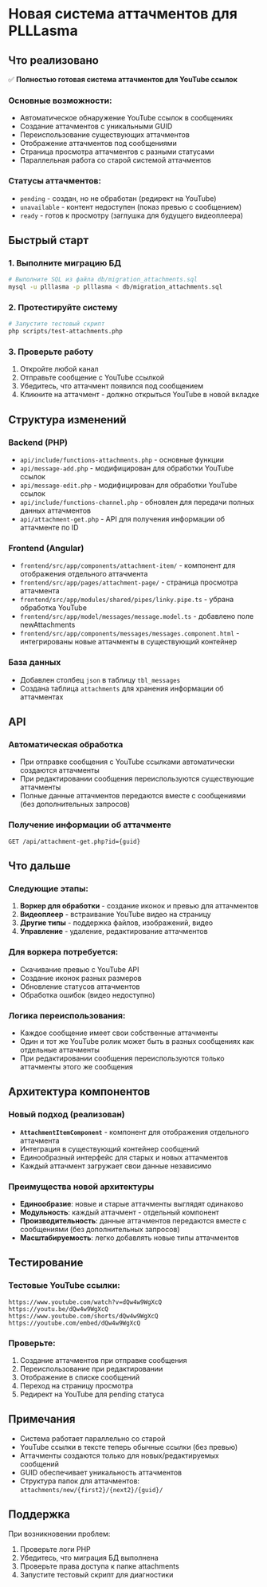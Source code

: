 # Новая система аттачментов для PLLLasma

## Что реализовано

✅ **Полностью готовая система аттачментов для YouTube ссылок**

### Основные возможности:
- Автоматическое обнаружение YouTube ссылок в сообщениях
- Создание аттачментов с уникальными GUID
- Переиспользование существующих аттачментов
- Отображение аттачментов под сообщениями
- Страница просмотра аттачментов с разными статусами
- Параллельная работа со старой системой аттачментов

### Статусы аттачментов:
- `pending` - создан, но не обработан (редирект на YouTube)
- `unavailable` - контент недоступен (показ превью с сообщением)
- `ready` - готов к просмотру (заглушка для будущего видеоплеера)

## Быстрый старт

### 1. Выполните миграцию БД

```bash
# Выполните SQL из файла db/migration_attachments.sql
mysql -u plllasma -p plllasma < db/migration_attachments.sql
```

### 2. Протестируйте систему

```bash
# Запустите тестовый скрипт
php scripts/test-attachments.php
```

### 3. Проверьте работу

1. Откройте любой канал
2. Отправьте сообщение с YouTube ссылкой
3. Убедитесь, что аттачмент появился под сообщением
4. Кликните на аттачмент - должно открыться YouTube в новой вкладке

## Структура изменений

### Backend (PHP)
- `api/include/functions-attachments.php` - основные функции
- `api/message-add.php` - модифицирован для обработки YouTube ссылок
- `api/message-edit.php` - модифицирован для обработки YouTube ссылок
- `api/include/functions-channel.php` - обновлен для передачи полных данных аттачментов
- `api/attachment-get.php` - API для получения информации об аттачменте по ID

### Frontend (Angular)
- `frontend/src/app/components/attachment-item/` - компонент для отображения отдельного аттачмента
- `frontend/src/app/pages/attachment-page/` - страница просмотра аттачмента
- `frontend/src/app/modules/shared/pipes/linky.pipe.ts` - убрана обработка YouTube
- `frontend/src/app/model/messages/message.model.ts` - добавлено поле newAttachments
- `frontend/src/app/components/messages/messages.component.html` - интегрированы новые аттачменты в существующий контейнер

### База данных
- Добавлен столбец `json` в таблицу `tbl_messages`
- Создана таблица `attachments` для хранения информации об аттачментах

## API

### Автоматическая обработка
- При отправке сообщения с YouTube ссылками автоматически создаются аттачменты
- При редактировании сообщения переиспользуются существующие аттачменты
- Полные данные аттачментов передаются вместе с сообщениями (без дополнительных запросов)

### Получение информации об аттачменте
```
GET /api/attachment-get.php?id={guid}
```

## Что дальше

### Следующие этапы:
1. **Воркер для обработки** - создание иконок и превью для аттачментов
2. **Видеоплеер** - встраивание YouTube видео на страницу
3. **Другие типы** - поддержка файлов, изображений, видео
4. **Управление** - удаление, редактирование аттачментов

### Для воркера потребуется:
- Скачивание превью с YouTube API
- Создание иконок разных размеров
- Обновление статусов аттачментов
- Обработка ошибок (видео недоступно)

### Логика переиспользования:
- Каждое сообщение имеет свои собственные аттачменты
- Один и тот же YouTube ролик может быть в разных сообщениях как отдельные аттачменты
- При редактировании сообщения переиспользуются только аттачменты этого же сообщения

## Архитектура компонентов

### Новый подход (реализован)
- **`AttachmentItemComponent`** - компонент для отображения отдельного аттачмента
- Интеграция в существующий контейнер сообщений
- Единообразный интерфейс для старых и новых аттачментов
- Каждый аттачмент загружает свои данные независимо

### Преимущества новой архитектуры
- **Единообразие**: новые и старые аттачменты выглядят одинаково
- **Модульность**: каждый аттачмент - отдельный компонент
- **Производительность**: данные аттачментов передаются вместе с сообщениями (без дополнительных запросов)
- **Масштабируемость**: легко добавлять новые типы аттачментов

## Тестирование

### Тестовые YouTube ссылки:
```
https://www.youtube.com/watch?v=dQw4w9WgXcQ
https://youtu.be/dQw4w9WgXcQ
https://www.youtube.com/shorts/dQw4w9WgXcQ
https://youtube.com/embed/dQw4w9WgXcQ
```

### Проверьте:
1. Создание аттачментов при отправке сообщения
2. Переиспользование при редактировании
3. Отображение в списке сообщений
4. Переход на страницу просмотра
5. Редирект на YouTube для pending статуса

## Примечания

- Система работает параллельно со старой
- YouTube ссылки в тексте теперь обычные ссылки (без превью)
- Аттачменты создаются только для новых/редактируемых сообщений
- GUID обеспечивает уникальность аттачментов
- Структура папок для аттачментов: `attachments/new/{first2}/{next2}/{guid}/`

## Поддержка

При возникновении проблем:
1. Проверьте логи PHP
2. Убедитесь, что миграция БД выполнена
3. Проверьте права доступа к папке attachments
4. Запустите тестовый скрипт для диагностики
